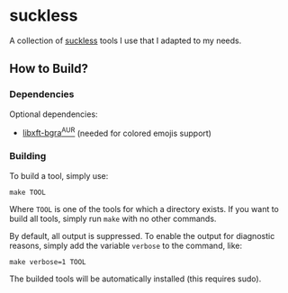 # suckless

A collection of [suckless](https://suckless.org) tools I use that I adapted to
my needs.

## How to Build?

### Dependencies

Optional dependencies:

- [libxft-bgra<sup>AUR</sup>](https://aur.archlinux.org/packages/libxft-bgra/) (needed for
  colored emojis support)

### Building

To build a tool, simply use:

```shell
make TOOL
```

Where `TOOL` is one of the tools for which a directory exists. If you want to
build all tools, simply run `make` with no other commands.

By default, all output is suppressed. To enable the output for diagnostic
reasons, simply add the variable `verbose` to the command, like:

```shell
make verbose=1 TOOL
```

The builded tools will be automatically installed (this requires sudo).

